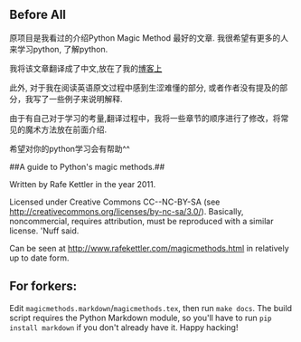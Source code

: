 ## Before All

原项目是我看过的介绍Python Magic Method 最好的文章. 我很希望有更多的人来学习python, 了解python.

我将该文章翻译成了中文,放在了我的[博客上](https://segmentfault.com/a/1190000007256392)

此外, 对于我在阅读英语原文过程中感到生涩难懂的部分, 或者作者没有提及的部分，我写了一些例子来说明解释.

由于有自己对于学习的考量,翻译过程中，我将一些章节的顺序进行了修改，将常见的魔术方法放在前面介绍.

希望对你的python学习会有帮助^^


##A guide to Python's magic methods.##

Written by Rafe Kettler in the year 2011.

Licensed under Creative Commons CC--NC-BY-SA (see http://creativecommons.org/licenses/by-nc-sa/3.0/). Basically, noncommercial, requires attribution, must be reproduced with a similar license. 'Nuff said.

Can be seen at http://www.rafekettler.com/magicmethods.html in relatively up to date form.

## For forkers: ##
Edit `magicmethods.markdown`/`magicmethods.tex`, then run `make docs`. The build script requires the Python Markdown module, so you'll have to run `pip install markdown` if you don't already have it. Happy hacking!
